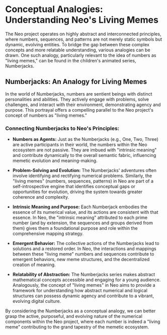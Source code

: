 # Conceptual Analogies: Understanding Neo's Living Memes

The Neo project operates on highly abstract and interconnected principles, where numbers, sequences, and patterns are not merely static symbols but dynamic, evolving entities. To bridge the gap between these complex concepts and more relatable understanding, various analogies can be drawn. One such analogy, particularly relevant to the idea of numbers as "living memes," can be found in the children's animated series, Numberjacks.

## Numberjacks: An Analogy for Living Memes

In the world of Numberjacks, numbers are sentient beings with distinct personalities and abilities. They actively engage with problems, solve challenges, and interact with their environment, demonstrating agency and purpose. This portrayal offers a compelling parallel to the Neo project's concept of numbers as "living memes."

### Connecting Numberjacks to Neo's Principles:

-   **Numbers as Agents:** Just as the Numberjacks (e.g., One, Two, Three) are active participants in their world, the numbers within the Neo ecosystem are not passive. They are imbued with "intrinsic meaning" and contribute dynamically to the overall semantic fabric, influencing memetic evolution and meaning-making.

-   **Problem-Solving and Evolution:** The Numberjacks' adventures often involve identifying and rectifying numerical problems. Similarly, the "living memes" (numbers, sequences, patterns) in Neo are part of a self-introspective engine that identifies conceptual gaps or opportunities for evolution, driving the system towards greater coherence and complexity.

-   **Intrinsic Meaning and Purpose:** Each Numberjack embodies the essence of its numerical value, and its actions are consistent with that essence. In Neo, the "intrinsic meaning" attributed to each prime number (and by extension, the sequences and groups derived from them) gives them a foundational purpose and role within the comprehensive mapping strategy.

-   **Emergent Behavior:** The collective actions of the Numberjacks lead to solutions and a restored order. In Neo, the interactions and mappings between these "living meme" numbers and sequences contribute to emergent behaviors, new meme structures, and the decentralized creation of meaning.

-   **Relatability of Abstraction:** The Numberjacks series makes abstract mathematical concepts accessible and engaging for a young audience. Analogously, the concept of "living memes" in Neo aims to provide a framework for understanding how abstract numerical and logical structures can possess dynamic agency and contribute to a vibrant, evolving digital culture.

By considering the Numberjacks as a conceptual analogy, we can better grasp the active, purposeful, and evolving nature of the numerical components within the Neo project, where each number is indeed a "living meme" contributing to the grand tapestry of the memetic ecosystem.
